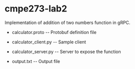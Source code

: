 # cmpe273-lab2

Implementation of addition of two numbers function in gRPC.

- calculator.proto --  Protobuf definition file

- calculator_client.py --  Sample client

- calculator_server.py --  Server to expose the function

- output.txt --  Output file

